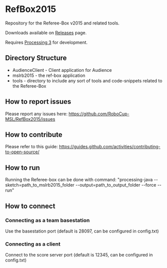 # RefBox2015
Repository for the Referee-Box v2015 and related tools.

Downloads available on [Releases](https://github.com/RoboCup-MSL/RefBox2015/releases) page.

Requires [Processing 3](https://processing.org/download/?processing) for development.

## Directory Structure
* AudienceClient - Client application for Audience
* mslrb2015 - the ref-box application
* tools - directory to include any sort of tools and code-snippets related to the Referee-Box

## How to report issues
Please report any issues here: https://github.com/RoboCup-MSL/RefBox2015/issues

## How to contribute
Please refer to this guide: https://guides.github.com/activities/contributing-to-open-source/

## How to run
Running the Referee-box can be done with command: 
"processing-java --sketch=path_to_mslrb2015_folder --output=path_to_output_folder --force --run"

## How to connect

### Connecting as a team basestation

Use the basestation port (default is 28097, can be configured in config.txt)

### Connecting as a client

Connect to the score server port (default is 12345, can be configured in config.txt)
